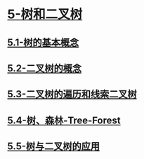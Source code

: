 # [5-树和二叉树](./5-树和二叉树/readme.md)

## [5.1-树的基本概念](./5-树和二叉树/5.1-树的基本概念/readme.md)

## [5.2-二叉树的概念](./5-树和二叉树/5.2-二叉树的概念/readme.md)

## [5.3-二叉树的遍历和线索二叉树](./5-树和二叉树/5.3-二叉树的遍历和线索二叉树/readme.md)

## [5.4-树、森林-Tree-Forest](./5-树和二叉树/5.4-树、森林-Tree-Forest/readme.md)

## [5.5-树与二叉树的应用](./5-树和二叉树/5.5-树与二叉树的应用/readme.md)